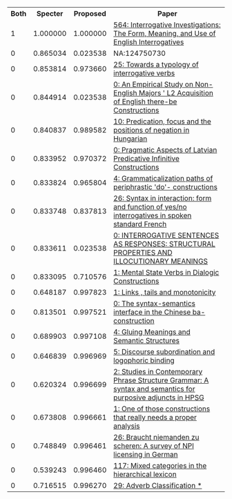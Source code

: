 <html><table><tr>
<th>Both</th>
<th>Specter</th>
<th>Proposed</th>
<th>Paper</th>
</tr>
<tr>
<td>1</td>
<td>1.000000</td>
<td>1.000000</td>
<td><a href="https://www.semanticscholar.org/paper/f1c8b193fc31699e71685abb926e27646a79d99c">564: Interrogative Investigations: The Form, Meaning, and Use of English Interrogatives</a></td>
</tr>
<tr>
<td>0</td>
<td>0.865034</td>
<td>0.023538</td>
<td>NA:124750730</td>
</tr>
<tr>
<td>0</td>
<td>0.853814</td>
<td>0.973660</td>
<td><a href="https://www.semanticscholar.org/paper/a571be9842eca1839a58bd53f6faa9757d42a409">25: Towards a typology of interrogative verbs</a></td>
</tr>
<tr>
<td>0</td>
<td>0.844914</td>
<td>0.023538</td>
<td><a href="https://www.semanticscholar.org/paper/04ee62a82bb19e0788812c4cdf35a46fda75cdcf">0: An Empirical Study on Non-English Majors ' L2 Acquisition of English there-be Constructions</a></td>
</tr>
<tr>
<td>0</td>
<td>0.840837</td>
<td>0.989582</td>
<td><a href="https://www.semanticscholar.org/paper/bd6aa2121856a2dc1f9ba77f714e148d02383779">10: Predication, focus and the positions of negation in Hungarian</a></td>
</tr>
<tr>
<td>0</td>
<td>0.833952</td>
<td>0.970372</td>
<td><a href="https://www.semanticscholar.org/paper/c1aa04c2d8932a33e5f9a79d424f519595529a72">0: Pragmatic Aspects of Latvian Predicative Infinitive Constructions</a></td>
</tr>
<tr>
<td>0</td>
<td>0.833824</td>
<td>0.965804</td>
<td><a href="https://www.semanticscholar.org/paper/771fe72fb13ae1e70c74c2fc5475a8e184f1e9e3">4: Grammaticalization paths of periphrastic 'do'- constructions</a></td>
</tr>
<tr>
<td>0</td>
<td>0.833748</td>
<td>0.837813</td>
<td><a href="https://www.semanticscholar.org/paper/813af7a7d6119ba981c292eb32e0d8d41ce974be">26: Syntax in interaction: form and function of yes/no interrogatives in spoken standard French</a></td>
</tr>
<tr>
<td>0</td>
<td>0.833611</td>
<td>0.023538</td>
<td><a href="https://www.semanticscholar.org/paper/20e9251a3f4c6685cf6ad55b9d73dbc706db6437">0: INTERROGATIVE SENTENCES AS RESPONSES: STRUCTURAL PROPERTIES AND ILLOCUTIONARY MEANINGS</a></td>
</tr>
<tr>
<td>0</td>
<td>0.833095</td>
<td>0.710576</td>
<td><a href="https://www.semanticscholar.org/paper/f4ec2c850480939630700aa41c27e875f03509c8">1: Mental State Verbs in Dialogic Constructions</a></td>
</tr>
<tr>
<td>0</td>
<td>0.648187</td>
<td>0.997823</td>
<td><a href="https://www.semanticscholar.org/paper/5a7b51c2427077200ffa646555e3d841ab6d627a">1: Links , tails and monotonicity</a></td>
</tr>
<tr>
<td>0</td>
<td>0.813501</td>
<td>0.997521</td>
<td><a href="https://www.semanticscholar.org/paper/befcb2a40679578009b23bd1df73f3361353faf0">0: The syntax-semantics interface in the Chinese ba-construction</a></td>
</tr>
<tr>
<td>0</td>
<td>0.689903</td>
<td>0.997108</td>
<td><a href="https://www.semanticscholar.org/paper/90cea36a8a469e16c30318d737658e34ef77bb1e">4: Gluing Meanings and Semantic Structures</a></td>
</tr>
<tr>
<td>0</td>
<td>0.646839</td>
<td>0.996969</td>
<td><a href="https://www.semanticscholar.org/paper/ae1fdf62233959a7a3e518fdf0fa7196d3a55540">5: Discourse subordination and logophoric binding</a></td>
</tr>
<tr>
<td>0</td>
<td>0.620324</td>
<td>0.996699</td>
<td><a href="https://www.semanticscholar.org/paper/67557330b316bcceee399dace5e88bfb48fbb557">2: Studies in Contemporary Phrase Structure Grammar: A syntax and semantics for purposive adjuncts in HPSG</a></td>
</tr>
<tr>
<td>0</td>
<td>0.673808</td>
<td>0.996661</td>
<td><a href="https://www.semanticscholar.org/paper/4c7af0b9a8d8993d88a70ecfb1ce3f0c0e0b5525">1: One of those constructions that really needs a proper analysis</a></td>
</tr>
<tr>
<td>0</td>
<td>0.748849</td>
<td>0.996461</td>
<td><a href="https://www.semanticscholar.org/paper/5bbe0127230748189b54d1defa9a525e28136b2b">26: Braucht niemanden zu scheren: A survey of NPI licensing in German</a></td>
</tr>
<tr>
<td>0</td>
<td>0.539243</td>
<td>0.996460</td>
<td><a href="https://www.semanticscholar.org/paper/e5421fb6692f64ef7858b134b90fffcf6cf1bc14">117: Mixed categories in the hierarchical lexicon</a></td>
</tr>
<tr>
<td>0</td>
<td>0.716515</td>
<td>0.996270</td>
<td><a href="https://www.semanticscholar.org/paper/a3a26a170f65e1360ab665ef8bd47196a785f946">29: Adverb Classification *</a></td>
</tr>
</table></html>
